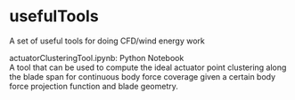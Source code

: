 # usefulTools
A set of useful tools for doing CFD/wind energy work



actuatorClusteringTool.ipynb: 
Python Notebook  
A tool that can be used to compute the ideal actuator point clustering along the blade span for 
continuous body force coverage given a certain body force projection function and blade geometry.
